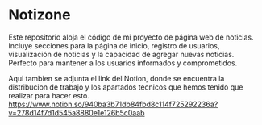 # Notizone
 Este repositorio aloja el código de mi proyecto de página web de noticias. Incluye secciones para la página de inicio, registro de usuarios, visualización de noticias y la capacidad de agregar nuevas noticias. Perfecto para mantener a los usuarios informados y comprometidos.

Aqui tambien se adjunta el link del Notion, donde se encuentra la distribucion de trabajo y los apartados tecnicos que hemos tenido que realizar para hacer esto.
https://www.notion.so/940ba3b71db84fbd8c114f725292236a?v=278d14f7d1d545a8880e1e126b5c0aab
